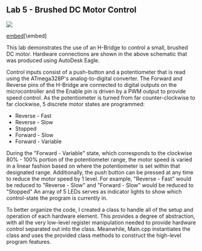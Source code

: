 ## Lab 5 - Brushed DC Motor Control

![](https://github.com/ethanmarkowski/MEMS1049_MechatronicsLabs/blob/master/Lab5_BrushedMotorControl/Lab%205%20-%20Demo.gif)

[embed](https://github.com/ethanmarkowski/MEMS1049_MechatronicsLabs/blob/master/Lab5_BrushedMotorControl/Lab%205%20-%20Schematic.pdf)[\embed]

This lab demonstrates the use of an H-Bridge to control a small, brushed DC motor. Hardware connections are shown in the above schematic that was produced using AutoDesk Eagle.

Control inputs consist of a push-button and a potentiometer that is read using the ATmega328P's analog-to-digital converter. The Forward and Reverse pins of the H-Bridge are connected to digital outputs on the microcontroller and the Enable pin is driven by a PWM output to provide speed control. As the potentiometer is turned from far counter-clockwise to far clockwise, 5 discrete motor states are programmed:

* Reverse - Fast
* Reverse - Slow
* Stopped
* Forward - Slow
* Forward - Variable

During the "Forward - Variable" state, which corresponds to the clockwise 80% - 100% portion of the potentiometer range, the motor speed is varied in a linear fashion based on where the potentiometer is set within that designated range. Additionally, the push button can be pressed at any time to reduce the motor speed by 1 level. For example, "Reverse - Fast" would be reduced to "Reverse - Slow" and "Forward - Slow" would be reduced to "Stopped" An array of 5 LEDs serves as indicator lights to show which control-state the program is currently in.

To better organize the code, I created a class to handle all of the setup and operation of each hardware element. This provides a degree of abstraction, with all the very low-level register manipulation needed to provide hardware control separated out into the class. Meanwhile, Main.cpp instantiates the class and uses the provided class methods to construct the high-level program features.
